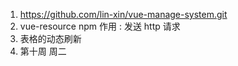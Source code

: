 1. https://github.com/lin-xin/vue-manage-system.git
2. vue-resource npm 作用 : 发送 http 请求
3. 表格的动态刷新
4. 第十周 周二
